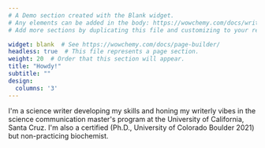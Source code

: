 ```yaml
---
# A Demo section created with the Blank widget.
# Any elements can be added in the body: https://wowchemy.com/docs/writing-markdown-latex/
# Add more sections by duplicating this file and customizing to your requirements.

widget: blank  # See https://wowchemy.com/docs/page-builder/
headless: true  # This file represents a page section.
weight: 20  # Order that this section will appear.
title: "Howdy!"
subtitle: ""
design:
  columns: '3'
---
```


I'm a science writer developing my skills and honing my writerly vibes in the science communication master's program at the University of California, Santa Cruz. I'm also a certified (Ph.D., University of Colorado Boulder 2021) but non-practicing biochemist.

